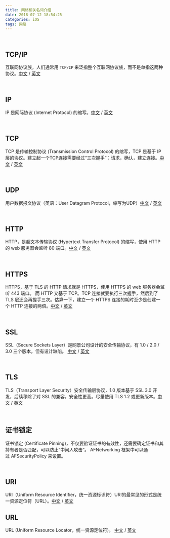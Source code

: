 ```yaml
---
title: 网络相关名词介绍
date: 2018-07-12 18:54:25
categories: iOS 
tags: 网络
---
```


<br>

## TCP/IP
互联网协议族，人们通常用 `TCP/IP` 来泛指整个互联网协议族，而不是单指这两种协议。[中文](https://zh.wikipedia.org/wiki/TCP/IP%E5%8D%8F%E8%AE%AE%E6%97%8F) / [英文](https://en.wikipedia.org/wiki/Internet_protocol_suite)

<br>

## IP
IP 是网际协议 (Internet Protocol) 的缩写。[中文](https://zh.wikipedia.org/wiki/%E7%BD%91%E9%99%85%E5%8D%8F%E8%AE%AE) / [英文](https://en.wikipedia.org/wiki/Internet_Protocol)

<br>

## TCP
TCP 是传输控制协议 (Transmission Control Protocol) 的缩写，TCP 是基于 IP 层的协议。建立起一个TCP连接需要经过“三次握手”：请求，确认，建立连接。[中文](https://zh.wikipedia.org/wiki/%E4%BC%A0%E8%BE%93%E6%8E%A7%E5%88%B6%E5%8D%8F%E8%AE%AE) / [英文](https://en.wikipedia.org/wiki/Transmission_Control_Protocol)

<br>

## UDP
用户数据报文协议（英语：User Datagram Protocol，缩写为UDP）[中文](https://zh.wikipedia.org/wiki/%E7%94%A8%E6%88%B7%E6%95%B0%E6%8D%AE%E6%8A%A5%E5%8D%8F%E8%AE%AE) / [英文](https://en.wikipedia.org/wiki/User_Datagram_Protocol)

<br>

## HTTP
HTTP，是超文本传输协议 (Hypertext Transfer Protocol) 的缩写，使用 HTTP 的 web 服务器会监听 80 端口。[中文](https://zh.wikipedia.org/wiki/%E8%B6%85%E6%96%87%E6%9C%AC%E4%BC%A0%E8%BE%93%E5%8D%8F%E8%AE%AE) / [英文](https://en.wikipedia.org/wiki/Hypertext_Transfer_Protocol)

<br>

## HTTPS
HTTPS，基于 TLS 的 HTTP 请求就是 HTTPS，使用 HTTPS 的 web 服务器会监听 443 端口。
而 HTTP 又基于 TCP。TCP 连接就要执行三次握手，然后到了 TLS 层还会再握手三次。估算一下，建立一个 HTTPS 连接的耗时至少是创建一个 HTTP 连接的两倍。[中文](https://zh.wikipedia.org/wiki/%E8%B6%85%E6%96%87%E6%9C%AC%E4%BC%A0%E8%BE%93%E5%AE%89%E5%85%A8%E5%8D%8F%E8%AE%AE) / [英文](https://en.wikipedia.org/wiki/HTTPS)

<br>

## SSL
SSL（Secure Sockets Layer）是网景公司设计的安全传输协议，有 1.0 / 2.0 / 3.0 三个版本，但有设计缺陷。 [中文](https://zh.wikipedia.org/wiki/%E5%82%B3%E8%BC%B8%E5%B1%A4%E5%AE%89%E5%85%A8%E6%80%A7%E5%8D%94%E5%AE%9A) / [英文](https://en.wikipedia.org/wiki/Transport_Layer_Security)

<br>

## TLS
TLS（Transport Layer Security）安全传输层协议，1.0 版本基于 SSL 3.0 开发，后续移除了对 SSL 的兼容，安全性更高。尽量使用 TLS 1.2 或更新版本。[中文](https://zh.wikipedia.org/wiki/%E5%82%B3%E8%BC%B8%E5%B1%A4%E5%AE%89%E5%85%A8%E6%80%A7%E5%8D%94%E5%AE%9A) / [英文](https://en.wikipedia.org/wiki/Transport_Layer_Security)




<br>

## 证书锁定
证书锁定 (Certificate Pinning)，不仅要验证证书的有效性，还需要确定证书和其持有者是否匹配，可以防止“中间人攻击”。
AFNetworking 框架中可以通过 AFSecurityPolicy 来设置。

<br>

## URI
URI（Uniform Resource Identifier，统一资源标识符）URI的最常见的形式是统一资源定位符（URL）。[中文](https://zh.wikipedia.org/wiki/%E7%BB%9F%E4%B8%80%E8%B5%84%E6%BA%90%E6%A0%87%E5%BF%97%E7%AC%A6) / [英文](https://en.wikipedia.org/wiki/Uniform_Resource_Identifier)
<br>

## URL
URL (Uniform Resource Locator，统一资源定位符)。 [中文](https://zh.wikipedia.org/wiki/%E7%BB%9F%E4%B8%80%E8%B5%84%E6%BA%90%E5%AE%9A%E4%BD%8D%E7%AC%A6) / [英文](https://en.wikipedia.org/wiki/URL)


<br>
<br>
<br>